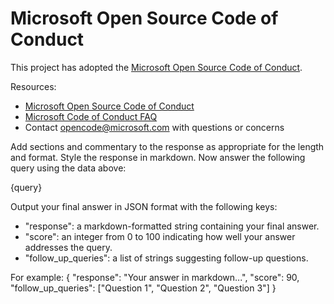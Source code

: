 # Microsoft Open Source Code of Conduct

This project has adopted the [Microsoft Open Source Code of Conduct](https://opensource.microsoft.com/codeofconduct/).

Resources:

- [Microsoft Open Source Code of Conduct](https://opensource.microsoft.com/codeofconduct/)
- [Microsoft Code of Conduct FAQ](https://opensource.microsoft.com/codeofconduct/faq/)
- Contact [opencode@microsoft.com](mailto:opencode@microsoft.com) with questions or concerns


Add sections and commentary to the response as appropriate for the length and format. Style the response in markdown. Now answer the following query using the data above:

{query}

Output your final answer in JSON format with the following keys:
- "response": a markdown-formatted string containing your final answer.
- "score": an integer from 0 to 100 indicating how well your answer addresses the query.
- "follow_up_queries": a list of strings suggesting follow-up questions.

For example:
{
  "response": "Your answer in markdown...",
  "score": 90,
  "follow_up_queries": ["Question 1", "Question 2", "Question 3"]
}
